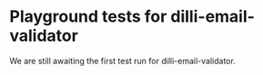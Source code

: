 # Playground tests for dilli-email-validator
We are still awaiting the first test run for dilli-email-validator.
